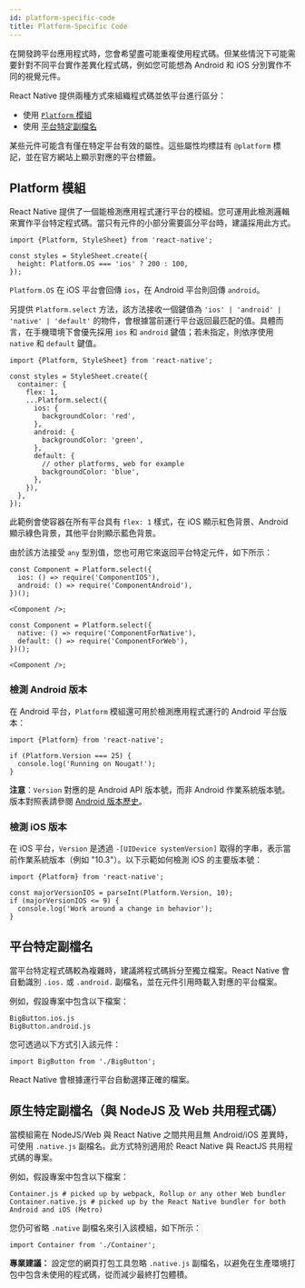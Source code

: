 ```yaml
---
id: platform-specific-code
title: Platform-Specific Code
---
```


在開發跨平台應用程式時，您會希望盡可能重複使用程式碼。但某些情況下可能需要針對不同平台實作差異化程式碼，例如您可能想為 Android 和 iOS 分別實作不同的視覺元件。

React Native 提供兩種方式來組織程式碼並依平台進行區分：

- 使用 [`Platform` 模組](platform-specific-code.md#platform-module)
- 使用 [平台特定副檔名](platform-specific-code.md#platform-specific-extensions)

某些元件可能含有僅在特定平台有效的屬性。這些屬性均標註有 `@platform` 標記，並在官方網站上顯示對應的平台標籤。

## Platform 模組

React Native 提供了一個能檢測應用程式運行平台的模組。您可運用此檢測邏輯來實作平台特定程式碼。當只有元件的小部分需要區分平台時，建議採用此方式。

```tsx
import {Platform, StyleSheet} from 'react-native';

const styles = StyleSheet.create({
  height: Platform.OS === 'ios' ? 200 : 100,
});
```

`Platform.OS` 在 iOS 平台會回傳 `ios`，在 Android 平台則回傳 `android`。

另提供 `Platform.select` 方法，該方法接收一個鍵值為 `'ios' | 'android' | 'native' | 'default'` 的物件，會根據當前運行平台返回最匹配的值。具體而言，在手機環境下會優先採用 `ios` 和 `android` 鍵值；若未指定，則依序使用 `native` 和 `default` 鍵值。

```tsx
import {Platform, StyleSheet} from 'react-native';

const styles = StyleSheet.create({
  container: {
    flex: 1,
    ...Platform.select({
      ios: {
        backgroundColor: 'red',
      },
      android: {
        backgroundColor: 'green',
      },
      default: {
        // other platforms, web for example
        backgroundColor: 'blue',
      },
    }),
  },
});
```

此範例會使容器在所有平台具有 `flex: 1` 樣式，在 iOS 顯示紅色背景、Android 顯示綠色背景，其他平台則顯示藍色背景。

由於該方法接受 `any` 型別值，您也可用它來返回平台特定元件，如下所示：

```tsx
const Component = Platform.select({
  ios: () => require('ComponentIOS'),
  android: () => require('ComponentAndroid'),
})();

<Component />;
```

```tsx
const Component = Platform.select({
  native: () => require('ComponentForNative'),
  default: () => require('ComponentForWeb'),
})();

<Component />;
```

### 檢測 Android 版本

在 Android 平台，`Platform` 模組還可用於檢測應用程式運行的 Android 平台版本：

```tsx
import {Platform} from 'react-native';

if (Platform.Version === 25) {
  console.log('Running on Nougat!');
}
```

**注意**：`Version` 對應的是 Android API 版本號，而非 Android 作業系統版本號。版本對照表請參閱 [Android 版本歷史](https://en.wikipedia.org/wiki/Android_version_history#Overview)。

### 檢測 iOS 版本

在 iOS 平台，`Version` 是透過 `-[UIDevice systemVersion]` 取得的字串，表示當前作業系統版本（例如 "10.3"）。以下示範如何檢測 iOS 的主要版本號：

```tsx
import {Platform} from 'react-native';

const majorVersionIOS = parseInt(Platform.Version, 10);
if (majorVersionIOS <= 9) {
  console.log('Work around a change in behavior');
}
```

## 平台特定副檔名

當平台特定程式碼較為複雜時，建議將程式碼拆分至獨立檔案。React Native 會自動識別 `.ios.` 或 `.android.` 副檔名，並在元件引用時載入對應的平台檔案。

例如，假設專案中包含以下檔案：

```shell
BigButton.ios.js
BigButton.android.js
```

您可透過以下方式引入該元件：

```tsx
import BigButton from './BigButton';
```

React Native 會根據運行平台自動選擇正確的檔案。

## 原生特定副檔名（與 NodeJS 及 Web 共用程式碼）

當模組需在 NodeJS/Web 與 React Native 之間共用且無 Android/iOS 差異時，可使用 `.native.js` 副檔名。此方式特別適用於 React Native 與 ReactJS 共用程式碼的專案。

例如，假設專案中包含以下檔案：

```shell
Container.js # picked up by webpack, Rollup or any other Web bundler
Container.native.js # picked up by the React Native bundler for both Android and iOS (Metro)
```

您仍可省略 `.native` 副檔名來引入該模組，如下所示：

```tsx
import Container from './Container';
```

**專業建議：** 設定您的網頁打包工具忽略 `.native.js` 副檔名，以避免在生產環境打包中包含未使用的程式碼，從而減少最終打包體積。